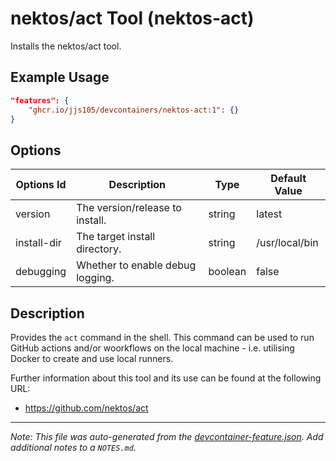 
# nektos/act Tool (nektos-act)

Installs the nektos/act tool.

## Example Usage

```json
"features": {
    "ghcr.io/jjs105/devcontainers/nektos-act:1": {}
}
```

## Options

| Options Id | Description | Type | Default Value |
|-----|-----|-----|-----|
| version | The version/release to install. | string | latest |
| install-dir | The target install directory. | string | /usr/local/bin |
| debugging | Whether to enable debug logging. | boolean | false |

## Description

Provides the `act` command in the shell. This command can be used to run GitHub 
actions and/or woorkflows on the local machine - i.e. utilising Docker to create
and use local runners.

Further information about this tool and its use can be found at the following URL:
* https://github.com/nektos/act



---

_Note: This file was auto-generated from the [devcontainer-feature.json](devcontainer-feature.json).  Add additional notes to a `NOTES.md`._
